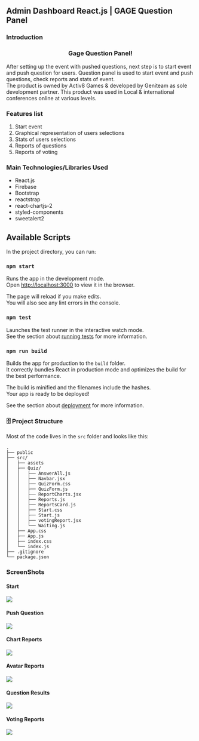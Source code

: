 ## Admin Dashboard React.js | GAGE Question Panel

### Introduction

<h3 align="center">Gage Question Panel!</h3>
After setting up the event with pushed questions, next step is to start event and push question for users.
Question panel is used to start event and push questions, check reports and stats of event. 
<br>The product is owned by Activ8 Games & developed by Geniteam as sole development partner. This product was used in
Local & international conferences online at various levels.

### Features list

<ol>
<li>Start event</li>
<li>Graphical representation of users selections</li>
<li>Stats of users selections</li>
<li>Reports of questions</li>
<li>Reports of voting</li>
</ol>

### Main Technologies/Libraries Used

<ul>
<li>React.js</li>
<li>Firebase</li>
<li>Bootstrap</li>
<li>reactstrap</li>
<li>react-chartjs-2</li>
<li>styled-components</li>
<li>sweetalert2</li>
</ul>

## Available Scripts

In the project directory, you can run:

### `npm start`

Runs the app in the development mode.<br />
Open [http://localhost:3000](http://localhost:3000) to view it in the browser.

The page will reload if you make edits.<br />
You will also see any lint errors in the console.

### `npm test`

Launches the test runner in the interactive watch mode.<br />
See the section about [running tests](https://facebook.github.io/create-react-app/docs/running-tests) for more information.

### `npm run build`

Builds the app for production to the `build` folder.<br />
It correctly bundles React in production mode and optimizes the build for the best performance.

The build is minified and the filenames include the hashes.<br />
Your app is ready to be deployed!

See the section about [deployment](https://facebook.github.io/create-react-app/docs/deployment) for more information.
### 🗄️ Project Structure
Most of the code lives in the `src` folder and looks like this:
````
.
├── public 
├── src/ 
│   ├── assets 
│   ├── Quiz/ 
│   │   ├── AnswerAll.js 
│   │   ├── Navbar.jsx 
│   │   ├── QuizForm.css 
│   │   ├── QuizForm.js 
│   │   ├── ReportCharts.jsx 
│   │   ├── Reports.js 
│   │   ├── ReportsCard.js 
│   │   ├── Start.css 
│   │   ├── Start.js 
│   │   ├── votingReport.jsx 
│   │   └── Waiting.js 
│   ├── App.css 
│   ├── App.js 
│   ├── index.css 
│   └── index.js 
├── .gitignore 
└── package.json 
````
### ScreenShots

#### Start
<img src="src/assets/1.png">

#### Push Question
<img src="src/assets/2.png">

#### Chart Reports
<img src="src/assets/3.png">

#### Avatar Reports
<img src="src/assets/5.png">

#### Question Results
<img src="src/assets/4.png">

#### Voting Reports
<img src="src/assets/7.png">